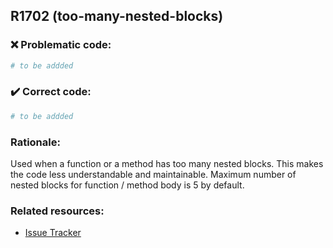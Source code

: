 ## R1702 (too-many-nested-blocks)

### :x: Problematic code:

```python
# to be addded
```

### :heavy_check_mark: Correct code:

```python
# to be addded
```

### Rationale:

Used when a function or a method has too many nested blocks. This makes the
code less understandable and maintainable. Maximum number of nested blocks
for function / method body is 5 by default.

### Related resources:

- [Issue Tracker](https://github.com/PyCQA/pylint/issues?q=is%3Aissue+%22too-many-nested-blocks%22+OR+%22R1702%22)
